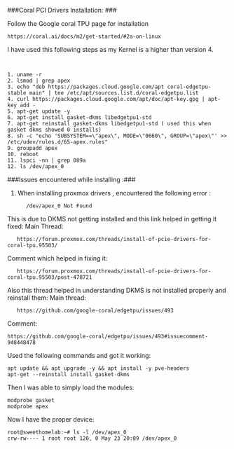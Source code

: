###Coral PCI Drivers Installation: ###


Follow the Google coral TPU page for installation 

```
https://coral.ai/docs/m2/get-started/#2a-on-linux
```

I have used this following steps as my Kernel is a higher than version 4.


```


1. uname -r
2. lsmod | grep apex
3. echo "deb https://packages.cloud.google.com/apt coral-edgetpu-stable main" | tee /etc/apt/sources.list.d/coral-edgetpu.list
4. curl https://packages.cloud.google.com/apt/doc/apt-key.gpg | apt-key add -
5. apt-get update -y
6. apt-get install gasket-dkms libedgetpu1-std
7. apt-get reinstall gasket-dkms libedgetpu1-std ( used this when gasket dkms showed 0 installs)
8. sh -c "echo 'SUBSYSTEM==\"apex\", MODE=\"0660\", GROUP=\"apex\"' >> /etc/udev/rules.d/65-apex.rules"
9. groupadd apex
10. reboot
11. lspci -nn | grep 089a
12. ls /dev/apex_0
  ```
  
  
  
  
  
  
  
  
  
  
  
  
  
  
  
  
  
###Issues encountered while installing :### 
  
1. When installing proxmox drivers , encountered the following error :

```
      /dev/apex_0 Not Found 
```
      
   This is due to DKMS not getting installed and this link helped in getting it fixed:
   Main Thread:
   
```
   https://forum.proxmox.com/threads/install-of-pcie-drivers-for-coral-tpu.95503/ 
```

   Comment which helped in fixing it:
   
```
   https://forum.proxmox.com/threads/install-of-pcie-drivers-for-coral-tpu.95503/post-478721
```

   Also this thread helped in understanding DKMS is not installed properly and reinstall them:
   Main thread:
   
```
   https://github.com/google-coral/edgetpu/issues/493
```
   Comment:
   
   ```
   https://github.com/google-coral/edgetpu/issues/493#issuecomment-948448478
   ```
   
   Used the following commands and got it working:
   
   ```
   apt update && apt upgrade -y && apt install -y pve-headers
   apt-get --reinstall install gasket-dkms
   ```
   
   Then I was able to simply load the modules:
   
   ```
   modprobe gasket
   modprobe apex
   ```

   Now I have the proper device:
   
   ```
   root@sweethomelab:~# ls -l /dev/apex_0
   crw-rw---- 1 root root 120, 0 May 23 20:09 /dev/apex_0
   ```
   
   
